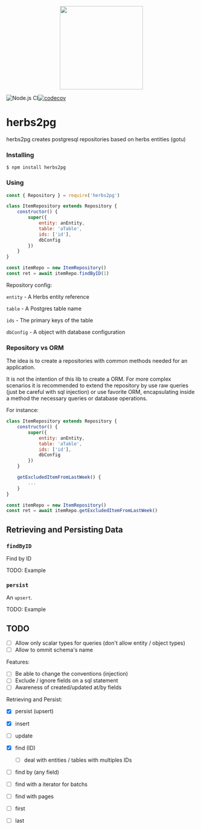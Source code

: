 <p align="center"><img src="https://raw.githubusercontent.com/herbsjs/herbs2pg/master/docs/logo.png" height="220"></p>

![Node.js CI](https://github.com/herbsjs/herbs2pg/workflows/Node.js%20CI/badge.svg?branch=master)[![codecov](https://codecov.io/gh/herbsjs/herbs2pg/branch/master/graph/badge.svg)](https://codecov.io/gh/herbsjs/herbs2pg)

# herbs2pg

herbs2pg creates postgresql repositories based on herbs entities (gotu)

### Installing
    $ npm install herbs2pg

### Using

```javascript
const { Repository } = require('herbs2pg')

class ItemRepository extends Repository {
    constructor() {
        super({
            entity: anEntity,
            table: 'aTable',
            ids: ['id'],
            dbConfig
        })
    }
}

const itemRepo = new ItemRepository()
const ret = await itemRepo.findByID(1)
```
Repository config:

`entity` - A Herbs entity reference

`table` - A Postgres table name

`ids` - The primary keys of the table

`dbConfig` - A object with database configuration

### Repository vs ORM

The idea is to create a repositories with common methods needed for an application.

It is not the intention of this lib to create a ORM. For more complex scenarios it is recommended to extend the repository by use raw queries (just be careful with sql injection) or use favorite ORM, encapsulating inside a method the necessary queries or database operations.

For instance:
```javascript
class ItemRepository extends Repository {
    constructor() {
        super({
            entity: anEntity,
            table: 'aTable',
            ids: ['id'],
            dbConfig
        })
    }

    getExcludedItemFromLastWeek() {
        ...
    }
}

const itemRepo = new ItemRepository()
const ret = await itemRepo.getExcludedItemFromLastWeek()
```

## Retrieving and Persisting Data

### `findByID`
Find by ID

TODO: Example

### `persist`
An `upsert`.

TODO: Example

## TODO

- [ ] Allow only scalar types for queries (don't allow entity / object types)
- [ ] Allow to ommit schema's name

Features:
- [ ] Be able to change the conventions (injection)
- [ ] Exclude / ignore fields on a sql statement
- [ ] Awareness of created/updated at/by fields

Retrieving and Persist:
- [X] persist (upsert)
- [X] insert
- [ ] update
- [X] find (ID)
    - [ ] deal with entities / tables with multiples IDs
- [ ] find by (any field)
- [ ] find with a iterator for batchs
- [ ] find with pages
- [ ] first
- [ ] last

